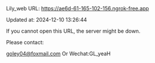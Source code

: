 Lily_web URL: https://ae6d-61-165-102-156.ngrok-free.app

Updated at: 2024-12-10 13:26:44

If you cannot open this URL, the server might be down.

Please contact: 

goley04@foxmail.com Or Wechat:GL_yeaH